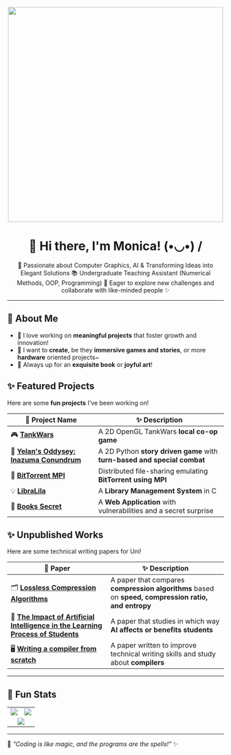 <p align="center">
  <img src="https://i.pinimg.com/736x/3b/1c/d3/3b1cd3cede863dc3e517a7425e9e599a.jpg" width="500"/>
</p>
<h1 align="center">🌸 Hi there, I'm Monica! (•◡•) / </h1>

<p align="center">
  🚀 Passionate about Computer Graphics, AI & Transforming Ideas into Elegant Solutions
  📚 Undergraduate Teaching Assistant (Numerical Methods, OOP, Programming)  
  🎯 Eager to explore new challenges and collaborate with like-minded people ✨  
</p>

---

## 💖 About Me
- 🌟 I love working on **meaningful projects** that foster growth and innovation!  
- 🐧 I want to **create**, be they **immersive games and stories**, or more **hardware** oriented projects~
- 🍵 Always up for an **exquisite book** or **joyful art**! 

## ✨ Featured Projects  
Here are some **fun projects** I’ve been working on!

| 🌟 **Project Name** | ✨ **Description** |
|--------------------|----------------|
| 🎮 **[TankWars](https://github.com/monica-raluca/Computer-Graphics/tree/main/Tank%20Wars)** | A 2D OpenGL TankWars **local co-op game** |
| 🚀 **[Yelan's Oddysey: Inazuma Conundrum](https://github.com/monica-raluca/Yelan-s-Oddysey--Inazuma-Conundrum)** | A 2D Python **story driven game** with **turn-based and special combat** |
| 📡 **[BitTorrent MPI](https://github.com/monica-raluca/Parallel-and-Distributed-Algorithms/tree/main/BitTorrent)** | Distributed file-sharing emulating **BitTorrent using MPI** |
| 💡 **[LibraLila](https://github.com/monica-raluca/LibraLila)** | A **Library Management System** in C |
| 📖 **[Books Secret](https://github.com/monica-raluca/Applied-WEB-Application-Security-Course)** | A **Web Application** with vulnerabilities and a secret surprise |

## ✨ Unpublished Works 
Here are some technical writing papers for Uni!

| 🌟 **Paper** | ✨ **Description** |
|--------------------|----------------|
| 🗂️ **[Lossless Compression Algorithms](link)** | A paper that compares **compression algorithms** based on **speed, compression ratio, and entropy** |
| 🤖 **[The Impact of Artificial Intelligence in the Learning Process of Students](https://github.com/monica-raluca/The-Impact-of-Artificial-Intelligence-in-the-Learning-Process)** | A paper that studies in which way **AI affects or benefits students** |
| 🖥️ **[Writing a compiler from scratch](https://github.com/monica-raluca/Writing-a-compiler-from-scratch)** | A paper written to improve technical writing skills and study about **compilers** |

---
## 🌸 Fun Stats  

<table align="center">
  <tr>
    <td align="center">
      <img src="https://github-readme-stats.vercel.app/api?username=monica-raluca&show_icons=true&theme=tokyonight"/>
    </td>
    <td align="center">
      <img src="https://github-readme-streak-stats.herokuapp.com/?user=monica-raluca&theme=tokyonight"/>
    </td>
  </tr>
  <tr>
    <td colspan="2" align="center">
      <img src="https://github-readme-stats.vercel.app/api/top-langs/?username=monica-raluca&layout=compact&theme=tokyonight"/>
    </td>
  </tr>
</table>

---

🎀 *"Coding is like magic, and the programs are the spells!"* ✨  
